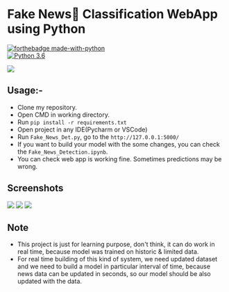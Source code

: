 #  Fake News📰 Classification WebApp using Python
[![forthebadge made-with-python](http://ForTheBadge.com/images/badges/made-with-python.svg)](https://www.python.org/)                 
[![Python 3.6](https://img.shields.io/badge/python-3.6-blue.svg)](https://www.python.org/downloads/release/python-360/)   


<img src="https://github.com/Spidy20/Fake_News_Detection/blob/master/fn.jpg">


## Usage:-

- Clone my repository.
- Open CMD in working directory.
- Run `pip install -r requirements.txt`
- Open project in any IDE(Pycharm or VSCode)
- Run `Fake_News_Det.py`, go to the `http://127.0.0.1:5000/`
- If you want to build your model with the some changes, you can check the `Fake_News_Detection.ipynb`.
- You can check web app is working fine. Sometimes predictions may be wrong.

## Screenshots

<img src="https://github.com/Spidy20/Fake_News_Detection/blob/master/s1.PNG">
<img src="https://github.com/Spidy20/Fake_News_Detection/blob/master/s2.PNG">
<img src="https://user-images.githubusercontent.com/54875003/177013627-847fb289-2ecd-4d3e-8b53-1d2d9ba45a15.png">

## Note
- This project is just for learning purpose, don't think, it can do work in real time, because model was trained on historic & limited data.
- For real time building of this kind of system, we need updated dataset and we need to build a model in particular interval of time, because news data can be updated in seconds, so our model should be also updated with the data.

